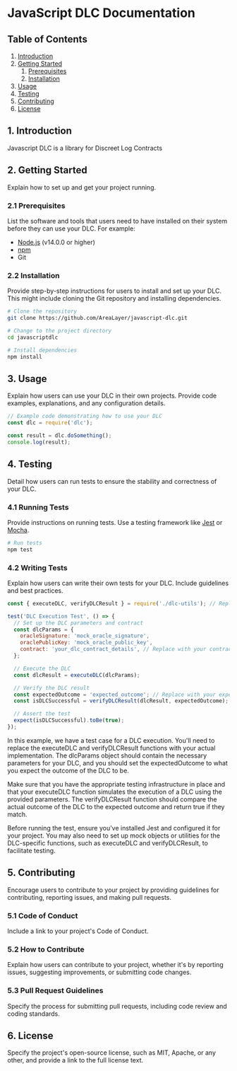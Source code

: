 # JavaScript DLC Documentation

## Table of Contents
1. [Introduction](#introduction)
2. [Getting Started](#getting-started)
    1. [Prerequisites](#prerequisites)
    2. [Installation](#installation)
3. [Usage](#usage)
4. [Testing](#testing)
5. [Contributing](#contributing)
6. [License](#license)

## 1. Introduction <a name="introduction"></a>

Javascript DLC is a library for Discreet Log Contracts

## 2. Getting Started <a name="getting-started"></a>

Explain how to set up and get your project running.

### 2.1 Prerequisites <a name="prerequisites"></a>

List the software and tools that users need to have installed on their system before they can use your DLC. For example:

- [Node.js](https://nodejs.org/) (v14.0.0 or higher)
- [npm](https://www.npmjs.com/)
- Git

### 2.2 Installation <a name="installation"></a>

Provide step-by-step instructions for users to install and set up your DLC. This might include cloning the Git repository and installing dependencies.

```bash
# Clone the repository
git clone https://github.com/AreaLayer/javascript-dlc.git

# Change to the project directory
cd javascriptdlc

# Install dependencies
npm install
```

## 3. Usage <a name="usage"></a>

Explain how users can use your DLC in their own projects. Provide code examples, explanations, and any configuration details.

```javascript
// Example code demonstrating how to use your DLC
const dlc = require('dlc');

const result = dlc.doSomething();
console.log(result);
```

## 4. Testing <a name="testing"></a>

Detail how users can run tests to ensure the stability and correctness of your DLC.

### 4.1 Running Tests

Provide instructions on running tests. Use a testing framework like [Jest](https://jestjs.io/) or [Mocha](https://mochajs.org/).

```bash
# Run tests
npm test
```

### 4.2 Writing Tests

Explain how users can write their own tests for your DLC. Include guidelines and best practices.

```javascript
const { executeDLC, verifyDLCResult } = require('./dlc-utils'); // Replace with your DLC utility functions

test('DLC Execution Test', () => {
  // Set up the DLC parameters and contract
  const dlcParams = {
    oracleSignature: 'mock_oracle_signature',
    oraclePublicKey: 'mock_oracle_public_key',
    contract: 'your_dlc_contract_details', // Replace with your contract
  };

  // Execute the DLC
  const dlcResult = executeDLC(dlcParams);

  // Verify the DLC result
  const expectedOutcome = 'expected_outcome'; // Replace with your expected outcome
  const isDLCSuccessful = verifyDLCResult(dlcResult, expectedOutcome);

  // Assert the test
  expect(isDLCSuccessful).toBe(true);
});
```

In this example, we have a test case for a DLC execution. You'll need to replace the executeDLC and verifyDLCResult functions with your actual implementation. The dlcParams object should contain the necessary parameters for your DLC, and you should set the expectedOutcome to what you expect the outcome of the DLC to be.

Make sure that you have the appropriate testing infrastructure in place and that your executeDLC function simulates the execution of a DLC using the provided parameters. The verifyDLCResult function should compare the actual outcome of the DLC to the expected outcome and return true if they match.

Before running the test, ensure you've installed Jest and configured it for your project. You may also need to set up mock objects or utilities for the DLC-specific functions, such as executeDLC and verifyDLCResult, to facilitate testing.

## 5. Contributing <a name="contributing"></a>

Encourage users to contribute to your project by providing guidelines for contributing, reporting issues, and making pull requests.

### 5.1 Code of Conduct

Include a link to your project's Code of Conduct.

### 5.2 How to Contribute

Explain how users can contribute to your project, whether it's by reporting issues, suggesting improvements, or submitting code changes.

### 5.3 Pull Request Guidelines

Specify the process for submitting pull requests, including code review and coding standards.

## 6. License <a name="license"></a>

Specify the project's open-source license, such as MIT, Apache, or any other, and provide a link to the full license text.
